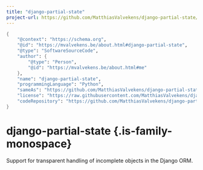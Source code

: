 ```yaml
---
title: "django-partial-state"
project-url: https://github.com/MatthiasValvekens/django-partial-state/
---
```


```meta
{
    "@context": "https://schema.org",
    "@id": "https://mvalvekens.be/about.html#django-partial-state",
    "@type": "SoftwareSourceCode",
    "author": {
        "@type": "Person",
        "@id": "https://mvalvekens.be/about.html#me"
    },
    "name": "django-partial-state",
    "programmingLanguage": "Python",
    "sameAs": "https://github.com/MatthiasValvekens/django-partial-state/",
    "license": "https://raw.githubusercontent.com/MatthiasValvekens/django-partial-state/master/COPYING",
    "codeRepository": "https://github.com/MatthiasValvekens/django-partial-state/"
}
```

# django-partial-state {.is-family-monospace}

Support for transparent handling of incomplete objects in the Django ORM.
